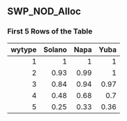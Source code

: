 ## SWP_NOD_Alloc
### First 5 Rows of the Table
|   wytype |   Solano |   Napa |   Yuba |
|---------:|---------:|-------:|-------:|
|        1 |     1    |   1    |   1    |
|        2 |     0.93 |   0.99 |   1    |
|        3 |     0.84 |   0.94 |   0.97 |
|        4 |     0.48 |   0.68 |   0.7  |
|        5 |     0.25 |   0.33 |   0.36 |